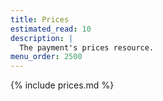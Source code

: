 ```yaml
---
title: Prices
estimated_read: 10
description: |
  The payment's prices resource.
menu_order: 2500
---
```


{% include prices.md %}
